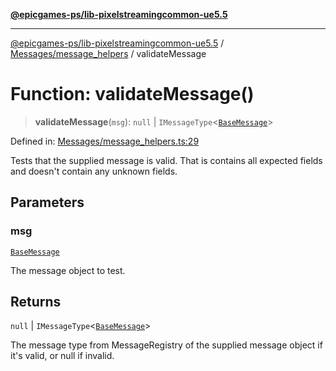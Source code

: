 [**@epicgames-ps/lib-pixelstreamingcommon-ue5.5**](../../../README.md)

***

[@epicgames-ps/lib-pixelstreamingcommon-ue5.5](../../../README.md) / [Messages/message\_helpers](../README.md) / validateMessage

# Function: validateMessage()

> **validateMessage**(`msg`): `null` \| `IMessageType`\<[`BaseMessage`](../../base_message/interfaces/BaseMessage.md)\>

Defined in: [Messages/message\_helpers.ts:29](https://github.com/EpicGamesExt/PixelStreamingInfrastructure/blob/e5168fb9b95d09ea76d485376bd036403b747ad2/Common/src/Messages/message_helpers.ts#L29)

Tests that the supplied message is valid. That is contains all expected fields and
doesn't contain any unknown fields.

## Parameters

### msg

[`BaseMessage`](../../base_message/interfaces/BaseMessage.md)

The message object to test.

## Returns

`null` \| `IMessageType`\<[`BaseMessage`](../../base_message/interfaces/BaseMessage.md)\>

The message type from MessageRegistry of the supplied message object if it's valid, or null if invalid.
